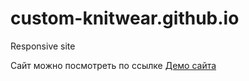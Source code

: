 # custom-knitwear.github.io
Responsive site


Сайт можно посмотреть по ссылке [Демо сайта](https://rampelstillskin.github.io/custom-knitwear.github.io/build/)
